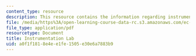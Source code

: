 ```yaml
---
content_type: resource
description: This resource contains the information regarding instrumentation lab.
file: /media/https%3A/open-learning-course-data-rc.s3.amazonaws.com/ec-710-d-lab-medical-technologies-for-the-developing-world-spring-2010/a0f1f1818e4ee1fe1505e30e6a7883b9_MITEC_710S10_instrumn_lab.pdf
file_type: application/pdf
resourcetype: Document
title: Instrumentation Lab
uid: a0f1f181-8e4e-e1fe-1505-e30e6a7883b9
---
```

